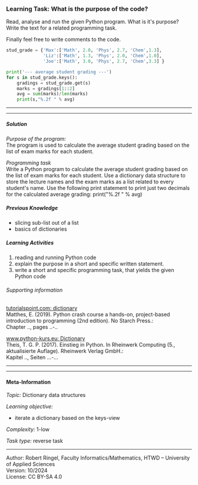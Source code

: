 ### Learning Task: What is the purpose of the code?

Read, analyse and run the given Python program. What is it's purpose?  
Write the text for a related programming task.

Finally feel free to write comments to the code.

``` python
stud_grade = {'Max':['Math', 2.0, 'Phys', 2.7, 'Chem',1.3], 
              'Liz':['Math', 1.3, 'Phys', 2.0, 'Chem',1.0], 
              'Joe':['Math', 3.0, 'Phys', 2.7, 'Chem',3.3] }

print('--- average student grading ---')
for s in stud_grade.keys():
	gradings = stud_grade.get(s)
	marks = gradings[1::2]
	avg = sum(marks)/len(marks)
	print(s,"%.2f " % avg)
```

---------------------------------------
---------------------------------------

##### Solution

*Purpose of the program:*  
The program is used to calculate the average student grading based on the list of exam marks for each student.

*Programming task*  
Write a Python program to calculate the average student grading based on the list of exam marks for each student. Use a dictionary data structure to store the lecture names and the exam marks as a list related to every student's name.
Use the following print statement to print just two decimals for the calculated average grading: print("%.2f " % avg)

##### Previous Knowledge

- slicing sub-list out of a list
- basics of dictionaries
  
##### Learning Activities

1) reading and running Python code
2) explain the purpose in a short and specific written statement.
3) write a short and specific programming task, that yields the given Python code


###### Supporting information

[tutorialspoint.com: dictionary](https://www.tutorialspoint.com/python/python_dictionary.htm)  
Matthes, E. (2019). Python crash course a hands-on, project-based introduction to programming (2nd edition). No Starch Press.:  
Chapter .., pages ..-..  

[www.python-kurs.eu: Dictionary](https://www.python-kurs.eu/python3_dictionaries.php)  
Theis, T. G. P. (2017). Einstieg in Python. In Rheinwerk Computing (5., aktualisierte Auflage). Rheinwerk Verlag GmbH.:   
Kapitel .., Seiten ...-... 

---------------------------------------
---------------------------------------
#### Meta-Information
*Topic:*  Dictionary data structures 

*Learning objective:*  
- iterate a dictionary based on the keys-view

[//]: # "learning objective: 3-dictionary"
[//]: # "previous knowledge: 3-dictionary 2-list"

*Complexity:*  1-low 

*Task type:*  reverse task 

----
Author: Robert Ringel, Faculty Informatics/Mathematics, HTWD – University of Applied Sciences  
Version: 10/2024            
License: CC BY-SA 4.0